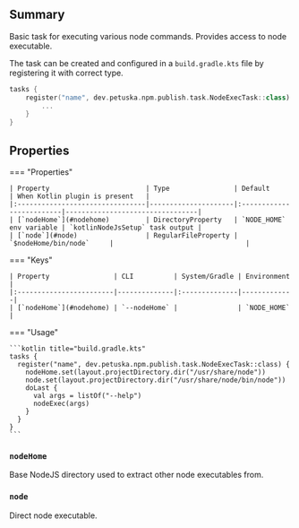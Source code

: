 ## Summary

Basic task for executing various node commands. Provides access to node executable.

The task can be created and configured in a `build.gradle.kts` file by registering it with correct type.

```kotlin title="build.gradle.kts"
tasks {
    register("name", dev.petuska.npm.publish.task.NodeExecTask::class) {
        ...
    }
}
```

## Properties

=== "Properties"

    | Property                        | Type                | Default                  | When Kotlin plugin is present   |
    |:--------------------------------|---------------------|:-------------------------|---------------------------------|
    | [`nodeHome`](#nodehome)         | DirectoryProperty   | `NODE_HOME` env variable | `kotlinNodeJsSetup` task output |
    | [`node`](#node)                 | RegularFileProperty | `$nodeHome/bin/node`     |                                 |

=== "Keys"

    | Property                | CLI          | System/Gradle | Environment |
    |:------------------------|--------------|:--------------|-------------|
    | [`nodeHome`](#nodehome) | `--nodeHome` |               | `NODE_HOME` |

=== "Usage"

    ```kotlin title="build.gradle.kts"
    tasks {
      register("name", dev.petuska.npm.publish.task.NodeExecTask::class) {
        nodeHome.set(layout.projectDirectory.dir("/usr/share/node"))
        node.set(layout.projectDirectory.dir("/usr/share/node/bin/node"))
        doLast {
          val args = listOf("--help")
          nodeExec(args)
        }
      }
    }
    ```

### `nodeHome`

Base NodeJS directory used to extract other node executables from.

### `node`

Direct node executable.
